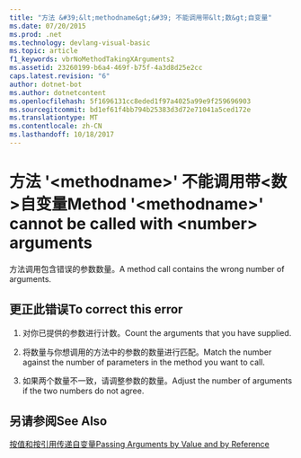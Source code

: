 ```yaml
---
title: "方法 &#39;&lt;methodname&gt;&#39; 不能调用带&lt;数&gt;自变量"
ms.date: 07/20/2015
ms.prod: .net
ms.technology: devlang-visual-basic
ms.topic: article
f1_keywords: vbrNoMethodTakingXArguments2
ms.assetid: 23260199-b6a4-469f-b75f-4a3d8d25e2cc
caps.latest.revision: "6"
author: dotnet-bot
ms.author: dotnetcontent
ms.openlocfilehash: 5f1696131cc8eded1f97a4025a99e9f259696903
ms.sourcegitcommit: bd1ef61f4bb794b25383d3d72e71041a5ced172e
ms.translationtype: MT
ms.contentlocale: zh-CN
ms.lasthandoff: 10/18/2017
---
```

# <a name="method-39ltmethodnamegt39-cannot-be-called-with-ltnumbergt-arguments"></a><span data-ttu-id="8510c-102">方法 &#39;&lt;methodname&gt;&#39; 不能调用带&lt;数&gt;自变量</span><span class="sxs-lookup"><span data-stu-id="8510c-102">Method &#39;&lt;methodname&gt;&#39; cannot be called with &lt;number&gt; arguments</span></span>
<span data-ttu-id="8510c-103">方法调用包含错误的参数数量。</span><span class="sxs-lookup"><span data-stu-id="8510c-103">A method call contains the wrong number of arguments.</span></span>  
  
## <a name="to-correct-this-error"></a><span data-ttu-id="8510c-104">更正此错误</span><span class="sxs-lookup"><span data-stu-id="8510c-104">To correct this error</span></span>  
  
1.  <span data-ttu-id="8510c-105">对你已提供的参数进行计数。</span><span class="sxs-lookup"><span data-stu-id="8510c-105">Count the arguments that you have supplied.</span></span>  
  
2.  <span data-ttu-id="8510c-106">将数量与你想调用的方法中的参数的数量进行匹配。</span><span class="sxs-lookup"><span data-stu-id="8510c-106">Match the number against the number of parameters in the method you want to call.</span></span>  
  
3.  <span data-ttu-id="8510c-107">如果两个数量不一致，请调整参数的数量。</span><span class="sxs-lookup"><span data-stu-id="8510c-107">Adjust the number of arguments if the two numbers do not agree.</span></span>  
  
## <a name="see-also"></a><span data-ttu-id="8510c-108">另请参阅</span><span class="sxs-lookup"><span data-stu-id="8510c-108">See Also</span></span>  
 [<span data-ttu-id="8510c-109">按值和按引用传递自变量</span><span class="sxs-lookup"><span data-stu-id="8510c-109">Passing Arguments by Value and by Reference</span></span>](../../visual-basic/programming-guide/language-features/procedures/passing-arguments-by-value-and-by-reference.md)

